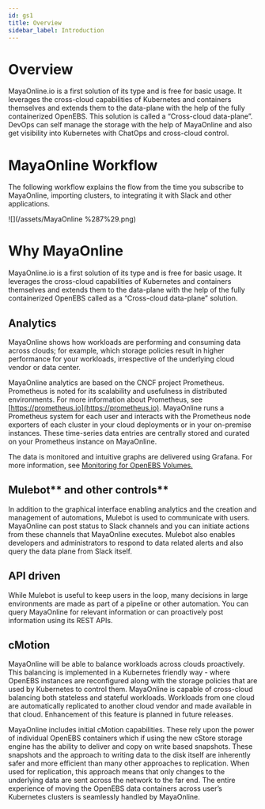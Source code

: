 ```yaml
---
id: gs1
title: Overview
sidebar_label: Introduction
---
```

# Overview

MayaOnline.io is a first solution of its type  and is free for basic usage. It leverages the cross-cloud capabilities of Kubernetes and containers themselves and extends them to the data-plane with the help of the fully containerized OpenEBS. This solution is called a “Cross-cloud data-plane”. DevOps can self manage the storage with the help of MayaOnline and also get visibility into Kubernetes with ChatOps and cross-cloud control.

# MayaOnline Workflow

The following workflow explains the flow from the time you subscribe to MayaOnline, importing clusters,  to integrating it with Slack and other applications.

![](/assets/MayaOnline %287%29.png)

# Why MayaOnline

MayaOnline.io is a first solution of its type and is free for basic usage. It leverages the cross-cloud capabilities of Kubernetes and containers themselves and extends them to the data-plane with the help of the fully containerized OpenEBS called as a “Cross-cloud data-plane” solution.

## **Analytics**

MayaOnline shows how workloads are performing and consuming data across clouds; for example, which storage policies result in higher performance for your workloads, irrespective of the underlying cloud vendor or data center.

MayaOnline analytics are based on the CNCF project Prometheus. Prometheus is noted for its scalability and usefulness in distributed environments. For more information about Prometheus, see [https://prometheus.io](https://prometheus.io). MayaOnline runs a Prometheus system for each user and interacts with the Prometheus node exporters of each cluster in your cloud deployments or in your on-premise instances. These time-series data entries are centrally stored and curated on your Prometheus instance on MayaOnline.

The data is monitored and intuitive graphs are delivered using Grafana. For more information, see [Monitoring for OpenEBS Volumes.](/monitoring-for-openebs-volumes.md)

## Mulebot** and other controls**

In addition to the graphical interface enabling analytics and the creation and management of automations, Mulebot is used to communicate with users. MayaOnline can post status to Slack channels and you can initiate actions from these channels that MayaOnline executes. Mulebot also enables developers and administrators to respond to data related alerts and also query the data plane from Slack itself.

## **API driven**

While Mulebot is useful to keep users in the loop, many decisions in large environments are made as part of a pipeline or other automation. You can query MayaOnline for relevant information or can proactively post information using its REST APIs.

## **cMotion**

MayaOnline will be able to balance workloads across clouds proactively. This balancing is implemented in a Kubernetes friendly way - where OpenEBS instances are reconfigured along with the storage policies that are used by Kubernetes to control them. MayaOnline is capable of cross-cloud balancing both stateless and stateful workloads. Workloads from one cloud are automatically replicated to another cloud vendor and made available in that cloud. Enhancement of this feature is planned in future releases.

MayaOnline includes initial cMotion capabilities. These rely upon the power of individual OpenEBS containers which if using the new cStore storage engine has the ability to deliver and copy on write based snapshots. These snapshots and the approach to writing data to the disk itself are inherently safer and more efficient than many other approaches to replication. When used for replication, this approach means that only changes to the underlying data are sent across the network to the far end. The entire experience of moving the OpenEBS data containers across user’s Kubernetes clusters is seamlessly handled by MayaOnline.

